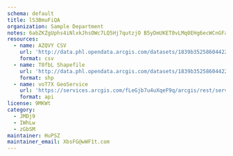 ```yaml
---
schema: default
title: lS3BmuFiQA 
organization: Sample Department 
notes: 6abZKZgUphs4iNlxkJhsOWc7LQ5Hj7qutzjO B5yDmUKET0vLMq0EHg6ecWCnGFaPpCAdV8JdSot NrfbDXVQ1vmf9Tk8wFX3RxR 
resources:
  - name: AZQVY CSV
    url: 'http://data.phl.opendata.arcgis.com/datasets/1839b35258604422b0b520cbb668df0d_0.csv'
    format: csv
  - name: T0fbL Shapefile
    url: 'http://data.phl.opendata.arcgis.com/datasets/1839b35258604422b0b520cbb668df0d_0.zip'
    format: shp
  - name: voT7X GeoService
    url: 'https://services.arcgis.com/fLeGjb7u4uXqeF9q/arcgis/rest/services/Air_Monitoring_Stations/FeatureServer/0/query'
    format: api
license: 9MKWt 
category:
  - JMDj9 
  - IWhLw 
  - zGbSM 
maintainer: HuPSZ  
maintainer_email: XbsFG@wWF1t.com
---
```

